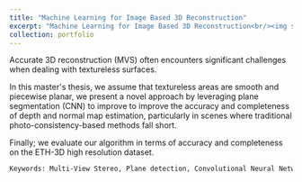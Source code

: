 ```yaml
---
title: "Machine Learning for Image Based 3D Reconstruction"
excerpt: "Machine Learning for Image Based 3D Reconstruction<br/><img src='/images/master_thesis.png'>"
collection: portfolio
---
```

Accurate 3D reconstruction (MVS) often encounters significant challenges when dealing with textureless surfaces.

In this master's thesis, we assume that textureless areas are smooth and piecewise planar, we present a novel approach by leveraging plane segmentation (CNN) to improve to improve the accuracy and completeness of depth and normal map estimation, particularly in scenes where traditional photo-consistency-based methods fall short.

Finally; we evaluate our algorithm in terms of accuracy and completeness on the ETH-3D high
resolution dataset.

```bash 
Keywords: Multi-View Stereo, Plane detection, Convolutional Neural Network
```
